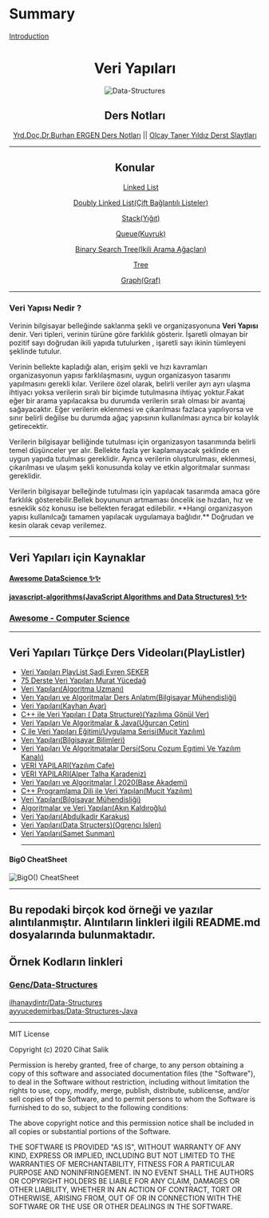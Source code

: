 # Summary

[Introduction](./title-page.md)

<div align="center">
<h1>Veri Yapıları</h1>

![Data-Structures](https://user-images.githubusercontent.com/57585087/99726347-71bcf700-2ac7-11eb-8bdc-913f8a590f59.jpg)

## Ders Notları

[Yrd.Doç.Dr.Burhan ERGEN Ders Notları](https://github.com/cihat/DataStructure/tree/master/src/Ders%20Notlar%C4%B1/Burhan%20Ergen%20Ders%20Slaytlar%C4%B1) ||
[Olcay Taner Yıldız Derst Slaytları](https://github.com/cihat/DataStructure/tree/master/src/Ders%20Notlar%C4%B1/Olcay%20Taner%20Y%C4%B1ld%C4%B1z%20Derst%20Slaytlar%C4%B1)

<hr>

## Konular

<ul style="list-style-type: none;">
  <li>

[Linked List](https://github.com/cihat/DataStructure/tree/master/src/1%20-%20LinkedList)

  </li>
  <li>

[Doubly Linked List(Çift Bağlantılı Listeler)](https://github.com/cihat/DataStructure/tree/master/src/2%20-%20DoublyLinkedL%C4%B0st)

  </li>
  <li>

[Stack(Yığıt)](https://github.com/cihat/DataStructure/tree/master/src/3%20-%20Stack)

  </li>
  <li>

[Queue(Kuyruk)](https://github.com/cihat/DataStructure/tree/master/src/4%20-%20Queue)

  </li>
  <li>

[Binary Search Tree(Ikili Arama Ağaçları)](https://github.com/cihat/DataStructure/tree/master/src/5%20-%20BinarySearchTree)

  </li>
  <li>

[Tree](https://github.com/cihat/DataStructure/tree/master/src/6%20-%20Tree)

  </li>
    <li>

[Graph(Graf)](https://github.com/cihat/DataStructure/tree/master/src/7%20-%20Graph)

  </li>
</ul>
</div>

<hr/>


<!-- ##### [Veri Yapıları Dersleri YouTube PlayList Linkleri ](https://github.com/cihat/DataStructure#veri-yap%C4%src/B1lar%C4%B1-ders-videolar%C4%B1playlistler) -->

<!-- ## Veri Yapılarıları ve Arama Algoritmalar -->

### Veri Yapısı Nedir ?

<p>
Verinin bilgisayar belleğinde saklanma şekli ve organizasyonuna <b>Veri Yapısı</b> denir. Veri tipleri, verinin türüne göre farklılık gösterir. İşaretli olmayan bir pozitif sayı doğrudan ikili yapıda tutulurken , işaretli sayı ikinin tümleyeni şeklinde tutulur.
</p>
<p>Verinin bellekte kapladığı alan, erişim şekli ve hızı kavramları organizasyonun yapısı farklılaşmasını, uygun organizasyon tasarımı yapılmasını gerekli kılar. Verilere özel olarak, belirli veriler ayrı ayrı ulaşma ihtiyacı yoksa verilerin sıralı bir biçimde tutulmasına ihtiyaç yoktur.Fakat eğer bir arama yapılacaksa bu durumda verilerin sıralı olması bir avantaj sağayacaktır. Eğer verilerin eklenmesi ve çıkarılması fazlaca yapılıyorsa ve sınır belirli değilse bu durumda ağaç yapısının kullanılması ayrıca bir kolaylık getirecektir.</p>

<p>Verilerin bilgisayar belliğinde tutulması için organizasyon tasarımında belirli temel düşünceler yer alır. Bellekte fazla yer kaplamayacak şeklinde en uygun yapıda tutulması gereklidir. Ayrıca verilerin oluşturulması, eklenmesi, çıkarılması ve ulaşım şekli konusunda kolay ve etkin algoritmalar sunması gereklidir.
</p>

<p>
Verilerin bilgisayar belleğinde tutulması için yapılacak tasarımda amaca göre farklılık gösterebilir.Bellek boyununun artmaması öncelik ise hızdan, hız ve esneklik söz konusu ise bellekten feragat edilebilir. **Hangi organizasyon yapısı kullanılcağı tamamen yapılacak uygulamaya bağlıdır.** Doğrudan ve kesin olarak cevap verilemez.
</p>
<hr/>

## Veri Yapıları için Kaynaklar

#### [Awesome DataScience ✨✨](https://github.com/academic/awesome-datascience)
#### [javascript-algorithms(JavaScript Algorithms and Data Structures) ✨✨](https://github.com/trekhleb/javascript-algorithms)

### [Awesome - Computer Science](https://github.com/sindresorhus/awesome#computer-science)

<hr/>

## **Veri Yapıları Türkçe Ders Videoları(PlayListler)**

- [Veri Yapıları PlayList Şadi Evren ŞEKER](https://www.youtube.com/playlist?list=PLh9ECzBB8tJN9bckI6FbWB03HkmogKrFT)
- [75 Derste Veri Yapıları Murat Yücedağ](https://www.youtube.com/playlist?list=PLKnjBHu2xXNNwV1Twc3UtaMBqGJx3CCrU)
- [Veri Yapıları(Algoritma Uzmanı)](https://www.youtube.com/playlist?list=PLUUSh8du1azZEsdngPxMQGLnatId0V4h9)
- [Verı Yapıları ve Algoritmalar Ders Anlatım(Bilgisayar Mühendisliği)](https://www.youtube.com/playlist?list=PLDUOF2Be-kzlga9FbVXHgRCJ41E9yPq9Z)
- [Veri Yapıları(Kayhan Ayar)](https://www.youtube.com/playlist?list=PLIM5iw4GHbNXr22B5Oy9l3v43_y1OlR9Z)
- [C++ ile Veri Yapıları ( Data Structure)(Yazılıma Gönül Ver)](https://www.youtube.com/playlist?list=PLfs1gAT4S8yJuI9WLcTwsANzsHloTz1p5)
- [Veri Yapıları Ve Algoritmalar & Java(Uğurcan Çetin)](https://www.youtube.com/playlist?list=PLqrGn5CSpZ-cUtBZFhXMQO0eGqFVm6hMs)
- [C ile Veri Yapıları Eğitimi/Uygulama Serisi(Mucit Yazılım)](https://www.youtube.com/playlist?list=PLOsYO8J5EH_txthUirEEYlCEowJDm70Hw)
- [Verı Yapıları(Bilgisayar Bilimleri)](https://www.youtube.com/playlist?list=PLcRJmfm3gSKo5IWngFUp8UrEXho1csNNk)
- [Veri Yapıları Ve Algoritmatalar Dersi(Soru Cozum Egıtimi Ve Yazılım Kanalı)](https://www.youtube.com/playlist?list=PLstEgQdEnMSbC4xnL0uw1t9RoCglDUYhe)
- [VERİ YAPILARI(Yazılım Cafe)](https://www.youtube.com/playlist?list=PLKebU9Gpq-TCvpu-ozSt5ttXZ-7HXSeeS)
- [VERI YAPILARI(Alper Talha Karadeniz)](https://www.youtube.com/playlist?list=PLCcHEq_2Lrs6eFujKW0hfqYZGUX7ZpR7T)
- [Veri Yapıları ve Algoritmalar | 2020(Base Akademi)](https://www.youtube.com/playlist?list=PLlxMHxuCaN7jYKCgsLl-mmB34-v7WkpAj)
- [C++ Programlama Dili ile Veri Yapıları(Mucit Yazılım)](https://www.youtube.com/playlist?list=PLOsYO8J5EH_v1avmv-9fsPR2muZxBxB5u)
- [Veri Yapıları(Bilgisayar Mühendisliği)](https://www.youtube.com/playlist?list=PLDUOF2Be-kzkASKpcHGI3ErLyu18CCAeq)
- [Algoritmalar ve Veri Yapıları(Akın Kaldıroğlu)](https://www.youtube.com/playlist?list=PLWzys81k5wVtooF4ZPdHxtc-XJtWu3qt0)
- [Veri Yapıları(Abdulkadir Karakus)](https://www.youtube.com/playlist?list=PLd8KFTwhW7PLBwqO42DRnCrC2LVxO5GuR)
- [Veri Yapıları(Data Structers)(Ogrencı Islerı)](https://www.youtube.com/playlist?list=PLqA0PQwKvXnwg9zc91FdKDoMyQMh8CWUn)
- [Veri Yapıları(Samet Sunman)](https://www.youtube.com/playlist?list=PL9uBxt1noFaPpFGjq88lOue32RPLC3uww)
  <hr>

#### BigO CheatSheet

![BigO() CheatSheet](https://user-images.githubusercontent.com/57585087/99726750-f7d93d80-2ac7-11eb-8c07-fa50758c2300.jpeg)

<hr/>

## Bu repodaki birçok kod örneği ve yazılar alıntılanmıştır. Alıntıların linkleri ilgili README.md dosyalarında bulunmaktadır. 

## Örnek Kodların linkleri
### **[Genc/Data-Structures](https://github.com/Genc/Data-Structures)** <br/>
[ilhanaydintr/Data-Structures](https://github.com/ilhanaydintr/Data-Structures)<br/>
 [ayyucedemirbas/Data-Structures-Java](https://github.com/ayyucedemirbas/Data-Structures-Java)

<hr/>

MIT License

Copyright (c) 2020 Cihat Salik

Permission is hereby granted, free of charge, to any person obtaining a copy
of this software and associated documentation files (the "Software"), to deal
in the Software without restriction, including without limitation the rights
to use, copy, modify, merge, publish, distribute, sublicense, and/or sell
copies of the Software, and to permit persons to whom the Software is
furnished to do so, subject to the following conditions:

The above copyright notice and this permission notice shall be included in all
copies or substantial portions of the Software.

THE SOFTWARE IS PROVIDED "AS IS", WITHOUT WARRANTY OF ANY KIND, EXPRESS OR
IMPLIED, INCLUDING BUT NOT LIMITED TO THE WARRANTIES OF MERCHANTABILITY,
FITNESS FOR A PARTICULAR PURPOSE AND NONINFRINGEMENT. IN NO EVENT SHALL THE
AUTHORS OR COPYRIGHT HOLDERS BE LIABLE FOR ANY CLAIM, DAMAGES OR OTHER
LIABILITY, WHETHER IN AN ACTION OF CONTRACT, TORT OR OTHERWISE, ARISING FROM,
OUT OF OR IN CONNECTION WITH THE SOFTWARE OR THE USE OR OTHER DEALINGS IN THE
SOFTWARE.
